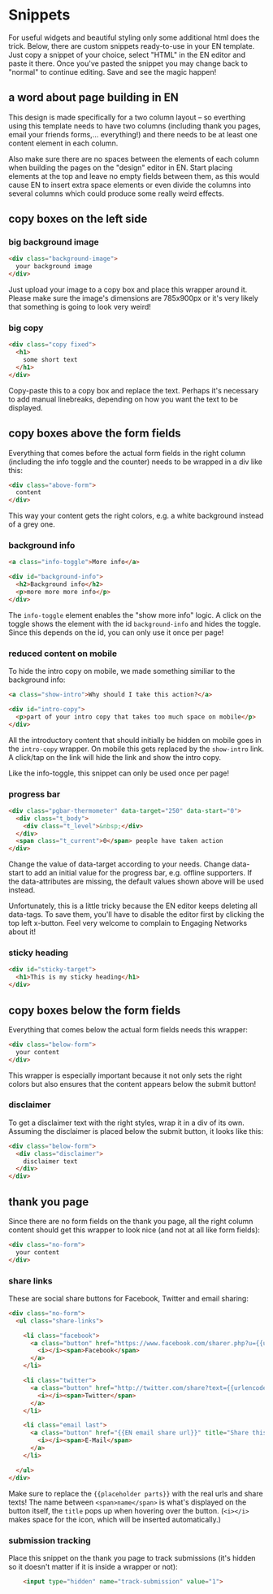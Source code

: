 # Snippets

For useful widgets and beautiful styling only some additional html does the trick. Below, there are custom snippets ready-to-use in your EN template. Just copy a snippet of your choice, select "HTML" in the EN editor and paste it there. Once you've pasted the snippet you may change back to "normal" to continue editing. Save and see the magic happen!

## a word about page building in EN

This design is made specifically for a two column layout – so everthing using this template needs to have two columns (including thank you pages, email your friends forms,… everything!) and there needs to be at least one content element in each column.

Also make sure there are no spaces between the elements of each column when building the pages on the "design" editor in EN. Start placing elements at the top and leave no empty fields between them, as this would cause EN to insert extra space elements or even divide the columns into several columns which could produce some really weird effects.

## copy boxes on the left side

### big background image

```html
<div class="background-image">
  your background image
</div>
```

Just upload your image to a copy box and place this wrapper around it. Please make sure the image's dimensions are 785x900px or it's very likely that something is going to look very weird!

### big copy

```html
<div class="copy fixed">
  <h1>
    some short text
  </h1>
</div>
```

Copy-paste this to a copy box and replace the text. Perhaps it's necessary to add manual linebreaks, depending on how you want the text to be displayed.

## copy boxes above the form fields

Everything that comes before the actual form fields in the right column (including the info toggle and the counter) needs to be wrapped in a div like this:

```html
<div class="above-form">
  content
</div>
```

This way your content gets the right colors, e.g. a white background instead of a grey one.

### background info

```html
<a class="info-toggle">More info</a>

<div id="background-info">
  <h2>Background info</h2>
  <p>more more more info</p>
</div>
```

The `info-toggle` element enables the "show more info" logic. A click on the toggle shows the element with the id `background-info` and hides the toggle. Since this depends on the id, you can only use it once per page!

### reduced content on mobile

To hide the intro copy on mobile, we made something similiar to the background info:

```html
<a class="show-intro">Why should I take this action?</a>

<div id="intro-copy">
  <p>part of your intro copy that takes too much space on mobile</p>
</div>
```

All the introductory content that should initially be hidden on mobile goes in the `intro-copy` wrapper. On mobile this gets replaced by the `show-intro` link. A click/tap on the link will hide the link and show the intro copy.

Like the info-toggle, this snippet can only be used once per page!

### progress bar

```html
<div class="pgbar-thermometer" data-target="250" data-start="0">
  <div class="t_body">
    <div class="t_level">&nbsp;</div>
  </div>
  <span class="t_current">0</span> people have taken action
</div>
```

Change the value of data-target according to your needs. Change data-start to add an initial value for the progress bar, e.g. offline supporters. If the data-attributes are missing, the default values shown above will be used instead.

Unfortunately, this is a little tricky because the EN editor keeps deleting all data-tags. To save them, you'll have to disable the editor first by clicking the top left x-button. Feel very welcome to complain to Engaging Networks about it!

### sticky heading

```html
<div id="sticky-target">
  <h1>This is my sticky heading</h1>
</div>
```

## copy boxes below the form fields

Everything that comes below the actual form fields needs this wrapper:

```html
<div class="below-form">
  your content
</div>
```

This wrapper is especially important because it not only sets the right colors but also ensures that the content appears below the submit button!

### disclaimer

To get a disclaimer text with the right styles, wrap it in a div of its own. Assuming the disclaimer is placed below the submit button, it looks like this:

```html
<div class="below-form">
  <div class="disclaimer">
    disclaimer text
  </div>
</div>
```

## thank you page

Since there are no form fields on the thank you page, all the right column content should get this wrapper to look nice (and not at all like form fields):

```html
<div class="no-form">
  your content
</div>
```

### share links

These are social share buttons for Facebook, Twitter and email sharing:

```html
<div class="no-form">
  <ul class="share-links">

    <li class="facebook">
      <a class="button" href="https://www.facebook.com/sharer.php?u={{urlencoded url}}" title="Share this via Facebook!" target="_blank" data-share="facebook">
        <i></i><span>Facebook</span>
      </a>
    </li>

    <li class="twitter">
      <a class="button" href="http://twitter.com/share?text={{urlencoded share text}}&amp;url={{urlencoded url}}" title="Share this via Twitter!" target="_blank" data-share="twitter">
        <i></i><span>Twitter</span>
      </a>
    </li>

    <li class="email last">
      <a class="button" href="{{EN email share url}}" title="Share this via E-Mail!" target="_blank" data-share="email">
        <i></i><span>E-Mail</span>
      </a>
    </li>

  </ul>
</div>
```

Make sure to replace the `{{placeholder parts}}` with the real urls and share texts! The name between `<span>name</span>` is what's displayed on the button itself, the `title` pops up when hovering over the button. (`<i></i>` makes space for the icon, which will be inserted automatically.)

### submission tracking

Place this snippet on the thank you page to track submissions (it's hidden so it doesn't matter if it is inside a wrapper or not):

```html
    <input type="hidden" name="track-submission" value="1">
```
